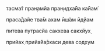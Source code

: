 тасма̄т пран̣амйа пран̣идха̄йа ка̄йам̇

праса̄дайе тва̄м ахам ӣш́ам ӣд̣йам

питева путрасйа сакхева сакхйух̣

прийах̣ прийа̄йа̄рхаси дева сод̣хум